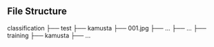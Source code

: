 ## File Structure

classification
├── test
    ├── kamusta
        ├── 001.jpg
        ├── ...
    ├── ...
├── training
    ├── kamusta
    ├── ...
